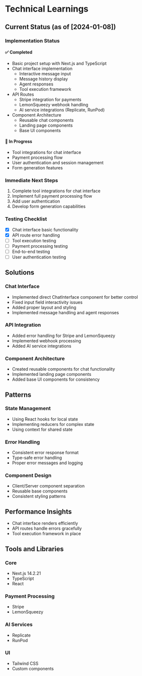 # Technical Learnings

## Current Status (as of [2024-01-08])

### Implementation Status

#### ✅ Completed

- Basic project setup with Next.js and TypeScript
- Chat interface implementation
  - Interactive message input
  - Message history display
  - Agent responses
  - Tool execution framework
- API Routes
  - Stripe integration for payments
  - LemonSqueezy webhook handling
  - AI service integrations (Replicate, RunPod)
- Component Architecture
  - Reusable chat components
  - Landing page components
  - Base UI components

#### 🚧 In Progress

- Tool integrations for chat interface
- Payment processing flow
- User authentication and session management
- Form generation features

### Immediate Next Steps

1. Complete tool integrations for chat interface
2. Implement full payment processing flow
3. Add user authentication
4. Develop form generation capabilities

### Testing Checklist

- [x] Chat interface basic functionality
- [x] API route error handling
- [ ] Tool execution testing
- [ ] Payment processing testing
- [ ] End-to-end testing
- [ ] User authentication testing

## Solutions

### Chat Interface

- Implemented direct ChatInterface component for better control
- Fixed input field interactivity issues
- Added proper layout and styling
- Implemented message handling and agent responses

### API Integration

- Added error handling for Stripe and LemonSqueezy
- Implemented webhook processing
- Added AI service integrations

### Component Architecture

- Created reusable components for chat functionality
- Implemented landing page components
- Added base UI components for consistency

## Patterns

### State Management

- Using React hooks for local state
- Implementing reducers for complex state
- Using context for shared state

### Error Handling

- Consistent error response format
- Type-safe error handling
- Proper error messages and logging

### Component Design

- Client/Server component separation
- Reusable base components
- Consistent styling patterns

## Performance Insights

- Chat interface renders efficiently
- API routes handle errors gracefully
- Tool execution framework in place

## Tools and Libraries

### Core

- Next.js 14.2.21
- TypeScript
- React

### Payment Processing

- Stripe
- LemonSqueezy

### AI Services

- Replicate
- RunPod

### UI

- Tailwind CSS
- Custom components
